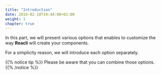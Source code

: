 ```yaml
---
title: "Introduction"
date: 2019-02-18T19:44:08+01:00
weight: 1
chapter: true
---
```


In this part, we will present various options that enables to customize the way **Reacli** will create your components.

For a simplicity reason, we will introduce each option separately.  


{{% notice tip %}}
Please be aware that you can combine those options.
{{% /notice %}}
